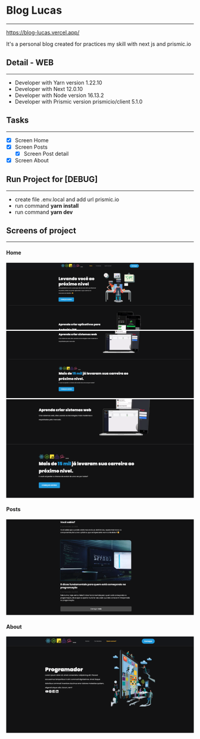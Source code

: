 # Blog Lucas
------------------

https://blog-lucas.vercel.app/

It's a personal blog created for practices my skill with next js and prismic.io

## Detail - WEB
------------------
- Developer with Yarn version 1.22.10
- Developer with Next 12.0.10
- Developer with Node version 16.13.2
- Developer with Prismic version prismicio/client 5.1.0

## Tasks
------------------
- [x] Screen Home
- [x] Screen Posts
    - [x] Screen Post detail
- [x] Screen About

## Run Project for [DEBUG]
------------------
- create file .env.local and add url prismic.io
- run command  **yarn install**
- run command  **yarn dev**

## Screens of project
------------------
#### **Home**
![](https://raw.githubusercontent.com/lscavalcante/blog-lucas/main/public/images/Screen%20Shot%202022-02-14%20at%2011.57.39.png)
![](https://raw.githubusercontent.com/lscavalcante/blog-lucas/main/public/images/Screen%20Shot%202022-02-14%20at%2011.57.45.png)
![](https://raw.githubusercontent.com/lscavalcante/blog-lucas/main/public/images/Screen%20Shot%202022-02-14%20at%2012.03.46.png)

#### **Posts**
![](https://raw.githubusercontent.com/lscavalcante/blog-lucas/main/public/images/Screen%20Shot%202022-02-14%20at%2012.03.59.png)

#### **About**
![](https://raw.githubusercontent.com/lscavalcante/blog-lucas/main/public/images/Screen%20Shot%202022-02-14%20at%2012.04.05.png)


